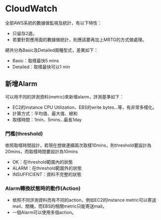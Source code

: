 # CloudWatch
全部AWS系統的數據做監視及統計，有以下特性：
* 只留存2週。
* 若要針對應用面的數據做統計，則應該要再加上MRTG的方式做處理。

總共分為Basic及Detailed兩種型式，差異如下：
* Basic：取樣最快5 mins
* Detailed：取樣最快可以1 min

## 新增Alarm
可以用不同的評測資料(metric)來新增alarm，評測基準如下：
* EC2的instance CPU Utilization、EBS的write bytes...等，有非常多樣化。
* 計算方式：平均值、最大值、總和
* 取樣時間：1min、5mins...最長1day

### 門檻(threshold)
依照取樣時間設計，若現在想做連續兩次取樣10mins，則threshold要設計為20mins，而取樣時間要設計為10mins
* OK：在threshold範圍內的狀態
* ALARM：在threshold範圍外的狀態
* INSUFFICIENT：資料不完整的狀態

### Alarm轉換狀態時的動作(Action)
* 依照不同評測資料而有不同的action，例如EC2的Instance metric可以寄送mail、關機，而EBS的相關metric只能寄送mail。
* 一個Alarm可以使用多個action。